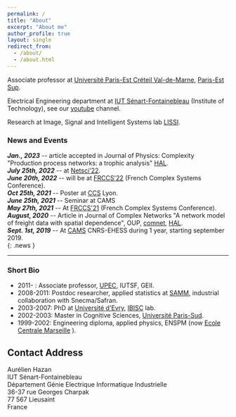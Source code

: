 ```yaml
---
permalink: /
title: "About"
excerpt: "About me"
author_profile: true
layout: single
redirect_from: 
  - /about/
  - /about.html
---
```


Associate professor at [Université Paris-Est Créteil Val-de-Marne](http://www.u-pec.fr), [Paris-Est Sup](https://www.paris-est-sup.fr).

Electrical Engineering department at [IUT Sénart-Fontainebleau](http://www.iutsf.u-pec.fr/) (Institute of Technology), see our [youtube](http://www.youtube.com/channel/UC3_Xzi9Oz02SLp8VzgNRUfw) channel. 

Research at Image, Signal and Intelligent Systems lab [LISSI](http://lissi.fr).


### News and Events
***Jan., 2023*** -- article accepted in Journal of Physics: Complexity "Production process networks: a trophic analysis" [HAL](https://hal.u-pec.fr/hal-03623260).    
***July 25th, 2022*** -- at [Netsci'22](https://netsci2022.net/).    
***June 20th, 2022*** -- will be at [FRCCS'22](https://iscpif.fr/frccs2022/) (French Complex Systems Conference).     
***Oct 25th, 2021*** -- Poster at [CCS](https://ccs2021.univ-lyon1.fr) Lyon.  
***June 25th, 2021*** -- Seminar at CAMS  
***May 27th, 2021*** -- At [FRCCS'21](https://iutdijon.u-bourgogne.fr/ccs-france/) (French Complex Systems Conference).   
***August, 2020*** -- Article in Journal of Complex Networks "A network model of freight data with spatial dependence", OUP, [comnet](https://doi.org/10.1093/comnet/cnaa032), [HAL](https://hal.archives-ouvertes.fr/hal-02872251).  
***Sept. 1st, 2019*** -- At [CAMS](http://cams.ehess.fr/) CNRS-EHESS during 1 year, starting september 2019.  
{: .news }

--------------

### Short Bio

* 2011- : Associate professor, [UPEC](http://www.u-pec.fr), IUTSF, GEII.
* 2008-2011: Postdoc researcher, applied statistics at [SAMM](http://samm.univ-paris1.fr), industrial collaboration with Snecma/Safran.
* 2003-2007: PhD at [Université d'Evry](https://www.univ-evry.fr/accueil.html), [IBISC](https://www.ibisc.univ-evry.fr/) lab.
* 2002-2003: Master in Cognitive Sciences, [Université Paris-Sud](http://u-psud.fr).
* 1999-2002: Engineering diploma, applied physics, ENSPM (now [Ecole Centrale Marseille](http://www.centrale-marseille.fr/‎) ).



## Contact Address
Aurélien Hazan  
IUT Sénart-Fontainebleau  
Département Génie Electrique Informatique Industrielle  
36-37 rue Georges Charpak  
77 567 Lieusaint  
France  
